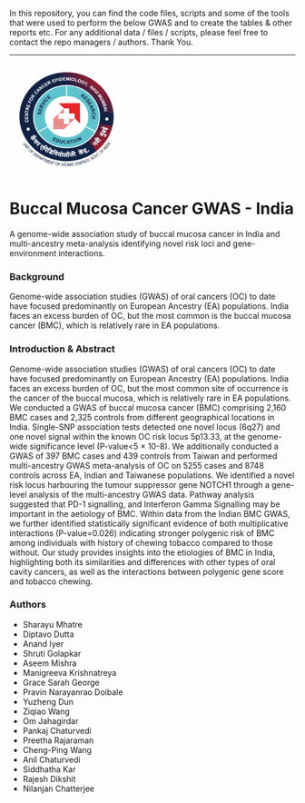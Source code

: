 In this repository, you can find the code files, scripts and some of the tools that were used to perform the below GWAS and to create the tables & other reports etc. For any additional data / files / scripts, please feel free to contact the repo managers / authors. Thank You.

____________________________________________________


<html><img src="https://raw.githubusercontent.com/CCE-Consortium/Buccal-Mucosa-Cancer-GWAS---India/refs/heads/main/CCE-Logo_HD.png", width = "200", align="center"></html>


# Buccal Mucosa Cancer GWAS - India

A genome-wide association study of buccal mucosa cancer in India and multi-ancestry meta-analysis identifying novel risk loci and gene-environment interactions.


### Background

Genome-wide association studies (GWAS) of oral cancers (OC) to date have focused predominantly on European Ancestry (EA) populations. India faces an excess burden of OC, but the most common is the buccal mucosa cancer (BMC), which is relatively rare in EA populations. 

### Introduction & Abstract

Genome-wide association studies (GWAS) of oral cancers (OC) to date have focused predominantly on European Ancestry (EA) populations. India faces an excess burden of OC, but the most common site of occurrence is the cancer of the buccal mucosa, which is relatively rare in EA populations. We conducted a GWAS of buccal mucosa cancer (BMC) comprising 2,160 BMC cases and 2,325 controls from different geographical locations in India. Single-SNP association tests detected one novel locus (6q27) and one novel signal within the known OC risk locus 5p13.33, at the genome-wide significance level (P-value<5 × 10-8). We additionally conducted a GWAS of 397 BMC cases and 439 controls from Taiwan and performed multi-ancestry GWAS meta-analysis of OC on 5255 cases and 8748 controls across EA, Indian and Taiwanese populations. We identified a novel risk locus harbouring the tumour suppressor gene NOTCH1 through a gene-level analysis of the multi-ancestry GWAS data. Pathway analysis suggested that PD-1 signalling, and Interferon Gamma Signalling may be important in the aetiology of BMC. Within data from the Indian BMC GWAS, we further identified statistically significant evidence of both multiplicative interactions (P-value=0.026) indicating stronger polygenic risk of BMC among individuals with history of chewing tobacco compared to those without. Our study provides insights into the etiologies of BMC in India, highlighting both its similarities and differences with other types of oral cavity cancers, as well as the interactions between polygenic gene score and tobacco chewing.
### Authors

- Sharayu Mhatre
- Diptavo Dutta
- Anand Iyer
- Shruti Golapkar
- Aseem Mishra
- Manigreeva Krishnatreya
- Grace Sarah George
- Pravin Narayanrao Doibale
- Yuzheng Dun
- Ziqiao Wang
- Om Jahagirdar
- Pankaj Chaturvedi
- Preetha Rajaraman
- Cheng-Ping Wang
- Anil Chaturvedi
- Siddhatha Kar
- Rajesh Dikshit
- Nilanjan Chatterjee

